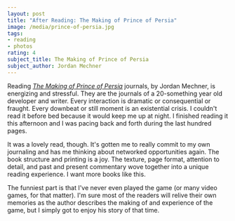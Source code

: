 ```yaml
---
layout: post
title: "After Reading: The Making of Prince of Persia"
image: /media/prince-of-persia.jpg
tags:
- reading
- photos
rating: 4
subject_title: The Making of Prince of Persia
subject_author: Jordan Mechner
---
```


Reading [_The Making of Prince of Persia_][0] journals, by Jordan Mechner, is energizing and stressful. They are the journals of a 20-something year old developer and writer. Every interaction is dramatic or consequential or fraught. Every downbeat or still moment is an existential crisis. I couldn't read it before bed because it would keep me up at night. I finished reading it this afternoon and I was pacing back and forth during the last hundred pages.

It was a lovely read, though. It's gotten me to really commit to my own journaling and has me thinking about networked opportunities again. The book structure and printing is a joy. The texture, page format, attention to detail, and past and present commentary wove together into a unique reading experience. I want more books like this.

The funniest part is that I've never even played the game (or many video games, for that matter). I'm sure most of the readers will relive their own memories as the author describes the making of and experience of the game, but I simply got to enjoy his story of that time.

[0]: https://press.stripe.com/#the-making-of-prince-of-persia
